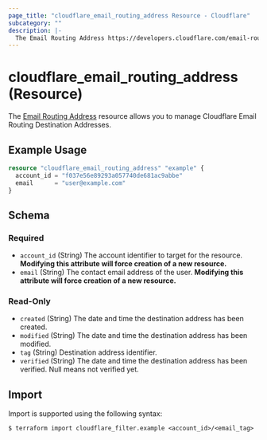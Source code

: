 ```yaml
---
page_title: "cloudflare_email_routing_address Resource - Cloudflare"
subcategory: ""
description: |-
  The Email Routing Address https://developers.cloudflare.com/email-routing/setup/email-routing-addresses/#destination-addresses resource allows you to manage Cloudflare Email Routing Destination Addresses.
---
```


# cloudflare_email_routing_address (Resource)

The [Email Routing Address](https://developers.cloudflare.com/email-routing/setup/email-routing-addresses/#destination-addresses) resource allows you to manage Cloudflare Email Routing Destination Addresses.

## Example Usage

```terraform
resource "cloudflare_email_routing_address" "example" {
  account_id = "f037e56e89293a057740de681ac9abbe"
  email      = "user@example.com"
}
```
<!-- schema generated by tfplugindocs -->
## Schema

### Required

- `account_id` (String) The account identifier to target for the resource. **Modifying this attribute will force creation of a new resource.**
- `email` (String) The contact email address of the user. **Modifying this attribute will force creation of a new resource.**

### Read-Only

- `created` (String) The date and time the destination address has been created.
- `modified` (String) The date and time the destination address has been modified.
- `tag` (String) Destination address identifier.
- `verified` (String) The date and time the destination address has been verified. Null means not verified yet.

## Import

Import is supported using the following syntax:

```shell
$ terraform import cloudflare_filter.example <account_id>/<email_tag>
```
